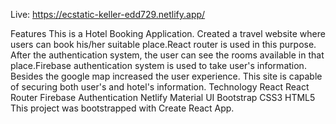 Live: https://ecstatic-keller-edd729.netlify.app/

Features
This is a Hotel Booking Application.
Created a travel website where users can book his/her suitable place.React router is used in this purpose.
After the authentication system, the user can see the rooms available in that place.Firebase authentication system is used to take user's information.
Besides the google map increased the user experience.
This site is capable of securing both user's and hotel's information.
Technology
React
React Router
Firebase Authentication
Netlify
Material UI
Bootstrap
CSS3
HTML5
This project was bootstrapped with Create React App.
